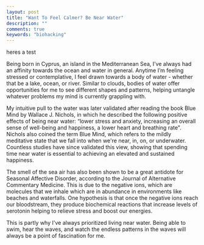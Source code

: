 ```yaml
---
layout: post
title: "Want To Feel Calmer? Be Near Water"
description: ""
comments: true
keywords: "biohacking"
---
```


heres a test

Being born in Cyprus, an island in the Mediterranean Sea, I’ve always had an affinity towards the ocean and water in general. Anytime I’m feeling stressed or contemplative, I feel drawn towards a body of water - whether that be a lake, ocean, or river. Similar to clouds, bodies of water offer opportunities for me to see different shapes and patterns, helping untangle whatever problems my mind is currently grappling with.

My intuitive pull to the water was later validated after reading the book Blue Mind by Wallace J. Nichols, in which he described the following positive effects of being near water: “lower stress and anxiety, increasing an overall sense of well-being and happiness, a lower heart and breathing rate". Nichols also coined the term Blue Mind, which refers to the mildly meditative state that we fall into when we're near, in, on, or underwater. Countless studies have since validated this view, showing that spending time near water is essential to achieving an elevated and sustained happiness.

The smell of the sea air has also been shown to be a great antidote for Seasonal Affective Disorder, according to the Journal of Alternative Commentary Medicine. This is due to the negative ions, which are molecules that we inhale which are in abundance in environments like beaches and waterfalls. One hypothesis is that once the negative ions reach our bloodstream, they produce biochemical reactions that increase levels of serotonin helping to relieve stress and boost our energies.

This is partly why I've always prioritized living near water. Being able to swim, hear the waves, and watch the endless patterns in the waves will always be a point of fascination for me.
